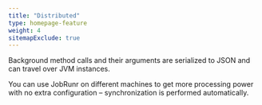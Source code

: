 ```yaml
---
title: "Distributed"
type: homepage-feature
weight: 4
sitemapExclude: true
---
```

Background method calls and their arguments are serialized to JSON and can travel over JVM instances.

You can use JobRunr on different machines to get more processing power with no extra configuration – synchronization is performed automatically.